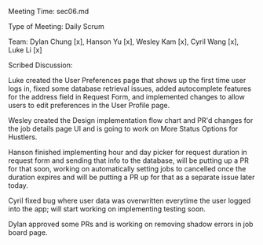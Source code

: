 Meeting Time: sec06.md

Type of Meeting: Daily Scrum

Team: Dylan Chung [x], Hanson Yu [x], Wesley Kam [x], Cyril Wang [x], Luke Li [x]

Scribed Discussion:

Luke created the User Preferences page that shows up the first time user logs in, fixed some database retrieval issues, added autocomplete features for the address field in Request Form, and implemented changes to allow users to edit preferences in the User Profile page.

Wesley created the Design implementation flow chart and PR'd changes for the job details page UI and is going to work on More Status Options for Hustlers.

Hanson finished implementing hour and day picker for request duration in request form and sending that info to the database, will be putting up a PR for that soon, working on automatically setting jobs to cancelled once the duration expires and will be putting a PR up for that as a separate issue later today.

Cyril fixed bug where user data was overwritten everytime the user logged into the app; will start working on implementing testing soon.

Dylan approved some PRs and is working on removing shadow errors in job board page.
